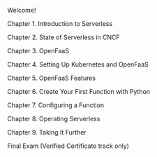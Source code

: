 
Welcome!

Chapter 1. Introduction to Serverless

Chapter 2. State of Serverless in CNCF

Chapter 3. OpenFaaS

Chapter 4. Setting Up Kubernetes and OpenFaaS

Chapter 5. OpenFaaS Features

Chapter 6. Create Your First Function with Python

Chapter 7. Configuring a Function

Chapter 8. Operating Serverless

Chapter 9. Taking It Further

Final Exam (Verified Certificate track only)
